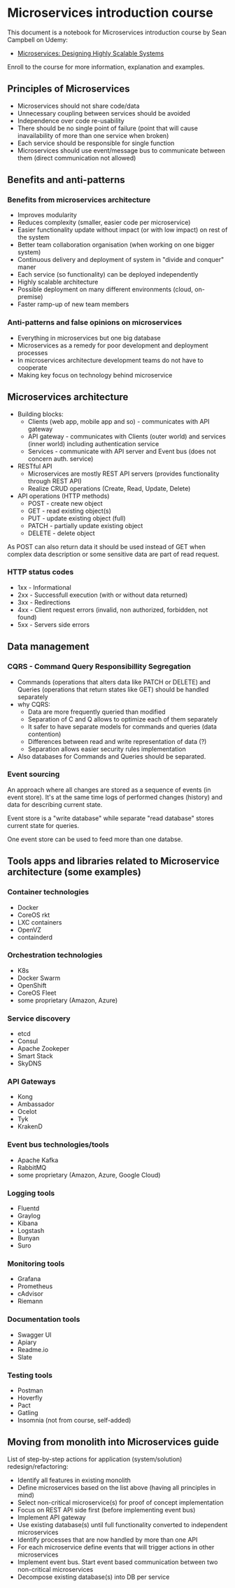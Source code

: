 # Microservices introduction course

This document is a notebook for Microservices introduction course by Sean Campbell on Udemy:

* [Microservices: Designing Highly Scalable Systems](https://udemy.com/course/introduction-to-microservices/learn)

Enroll to the course for more information, explanation and examples.

## Principles of Microservices

* Microservices should not share code/data
* Unnecessary coupling between services should be avoided
* Independence over code re-usability
* There should be no single point of failure (point that will cause inavailability of more than one service when broken)
* Each service should be responsible for single function
* Microservices should use event/message bus to communicate between them (direct communication not allowed)

## Benefits and anti-patterns

### Benefits from microservices architecture

* Improves modularity
* Reduces complexity (smaller, easier code per microservice)
* Easier functionality update without impact (or with low impact) on rest of the system
* Better team collaboration organisation (when working on one bigger system)
* Continuous delivery and deployment of system in "divide and conquer" maner
* Each service (so functionality) can be deployed independently
* Highly scalable architecture
* Possible deployment on many different environments (cloud, on-premise)
* Faster ramp-up of new team members

### Anti-patterns and false opinions on microservices

* Everything in microservices but one big database
* Microservices as a remedy for poor development and deployment processes
* In microservices architecture development teams do not have to cooperate
* Making key focus on technology behind microservice

## Microservices architecture

* Building blocks:
  * Clients (web app, mobile app and so) - communicates with API gateway
  * API gateway - communicates with Clients (outer world) and services (inner world) including authentication service
  * Services - communicate with API server and Event bus (does not concern auth. service)
* RESTful API
  * Microservices are mostly REST API servers (provides functionality through REST API)
  * Realize CRUD operations (Create, Read, Update, Delete)
* API operations (HTTP methods)
  * POST - create new object
  * GET - read existing object(s)
  * PUT - update existing object (full)
  * PATCH - partially update existing object
  * DELETE - delete object

As POST can also return data it should be used instead of GET when complex data description or some sensitive data are part of read request.

### HTTP status codes

* 1xx - Informational
* 2xx - Successfull execution (with or without data returned)
* 3xx - Redirections
* 4xx - Client request errors (invalid, non authorized, forbidden, not found)
* 5xx - Servers side errors

## Data management

### CQRS - Command Query Responsibillity Segregation

* Commands (operations that alters data like PATCH or DELETE) and Queries (operations that return states like GET) should be handled separately
* why CQRS:
  * Data are more frequently queried than modified
  * Separation of C and Q allows to optimize each of them separately
  * It safer to have separate models for commands and queries (data contention)
  * Differences between read and write representation of data (?)
  * Separation allows easier security rules implementation
* Also databases for Commands and Queries should be separated.

### Event sourcing

An approach where all changes are stored as a sequence of events (in event store). It's at the same time logs of performed changes (history) and data for describing current state.

Event store is a "write database" while separate "read database" stores current state for queries.

One event store can be used to feed more than one databse.

## Tools apps and libraries related to Microservice architecture (some examples)

### Container technologies

* Docker
* CoreOS rkt
* LXC containers
* OpenVZ
* containderd

### Orchestration technologies

* K8s
* Docker Swarm
* OpenShift
* CoreOS Fleet
* some proprietary (Amazon, Azure)

### Service discovery

* etcd
* Consul
* Apache Zookeper
* Smart Stack
* SkyDNS

### API Gateways

* Kong
* Ambassador
* Ocelot
* Tyk
* KrakenD

### Event bus technologies/tools

* Apache Kafka
* RabbitMQ
* some proprietary (Amazon, Azure, Google Cloud)

### Logging tools

* Fluentd
* Graylog
* Kibana
* Logstash
* Bunyan
* Suro

### Monitoring tools

* Grafana
* Prometheus
* cAdvisor
* Riemann

### Documentation tools

* Swagger UI
* Apiary
* Readme.io
* Slate

### Testing tools

* Postman
* Hoverfly
* Pact
* Gatling
* Insomnia (not from course, self-added)

## Moving from monolith into Microservices guide

List of step-by-step actions for application (system/solution) redesign/refactoring:

* Identify all features in existing monolith
* Define microservices based on the list above (having all principles in mind)
* Select non-critical microservice(s) for proof of concept implementation
* Focus on REST API side first (before implementing event bus)
* Implement API gateway
* Use existing database(s) until full functionality converted to independent microservices
* Identify processes that are now handled by more than one API
* For each microservice define events that will trigger actions in other microservices
* Implement event bus. Start event based communication between two non-critical microservices
* Decompose existing database(s) into DB per service
